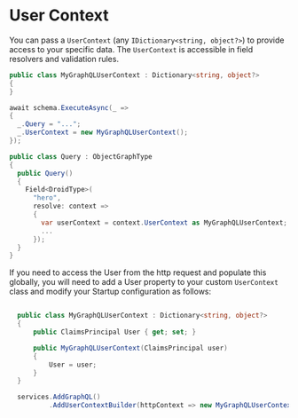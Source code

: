 # User Context

You can pass a `UserContext` (any `IDictionary<string, object?>`) to provide access to
your specific data. The `UserContext` is accessible in field resolvers and validation rules.

```csharp
public class MyGraphQLUserContext : Dictionary<string, object?>
{
}

await schema.ExecuteAsync(_ =>
{
  _.Query = "...";
  _.UserContext = new MyGraphQLUserContext();
});

public class Query : ObjectGraphType
{
  public Query()
  {
    Field<DroidType>(
      "hero",
      resolve: context =>
      {
        var userContext = context.UserContext as MyGraphQLUserContext;
        ...
      });
  }
}
```

If you need to access the User from the http request and populate this globally, you will need to add a User property to your custom `UserContext` class and modify your Startup configuration as follows:
```csharp

  public class MyGraphQLUserContext : Dictionary<string, object?>
  {
      public ClaimsPrincipal User { get; set; }

      public MyGraphQLUserContext(ClaimsPrincipal user)
      {
          User = user;
      }
  }

  services.AddGraphQL()
          .AddUserContextBuilder(httpContext => new MyGraphQLUserContext(httpContext.User));
```